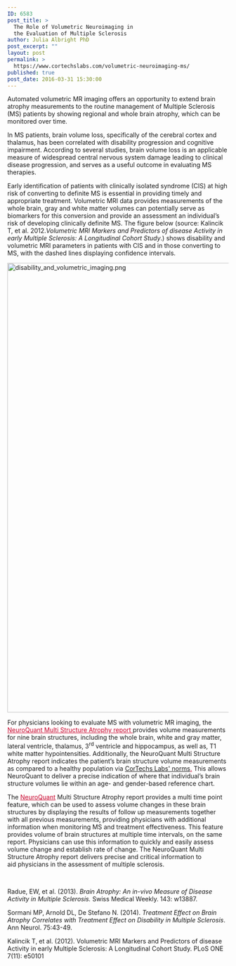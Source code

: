 ```yaml
---
ID: 6583
post_title: >
  The Role of Volumetric Neuroimaging in
  the Evaluation of Multiple Sclerosis
author: Julia Albright PhD
post_excerpt: ""
layout: post
permalink: >
  https://www.cortechslabs.com/volumetric-neuroimaging-ms/
published: true
post_date: 2016-03-31 15:30:00
---
```

Automated volumetric MR imaging offers an opportunity to extend brain atrophy measurements to the routine management of Multiple Sclerosis (MS) patients by showing regional and whole brain atrophy, which can be monitored over time.

In MS patients, brain volume loss, specifically of the cerebral cortex and thalamus, has been correlated with disability progression and cognitive impairment. According to several studies, brain volume loss is an applicable measure of widespread central nervous system damage leading to clinical disease progression, and serves as a useful outcome in evaluating MS therapies.

Early identification of patients with clinically isolated syndrome (CIS) at high risk of converting to definite MS is essential in providing timely and appropriate treatment. Volumetric MRI data provides measurements of the whole brain, gray and white matter volumes can potentially serve as biomarkers for this conversion and provide an assessment an individual’s risk of developing clinically definite MS. The figure below (source: Kalincik T, et al. 2012.<em>Volumetric MRI Markers and Predictors of disease Activity in early Multiple Sclerosis: A Longitudinal Cohort Study</em>.) shows disability and volumetric MRI parameters in patients with CIS and in those converting to MS, with the dashed lines displaying confidence intervals.

<img class="aligncenter" style="width: 1024px;" title="disability_and_volumetric_imaging.png" src="https://www.cortechslabs.com/wp-content/uploads/2017/02/disability_and_volumetric_imaging.png?t=1486616743416&amp;width=1024&amp;name=disability_and_volumetric_imaging.png" alt="disability_and_volumetric_imaging.png" width="1024" />

For physicians looking to evaluate MS with volumetric MR imaging, the <span style="color: #c8042c;"><a style="color: #c8042c;" href="http://www.cortechslabs.com/neuroquant/msa">NeuroQuant Multi Structure Atrophy report </a></span>provides volume measurements for nine brain structures, including the whole brain, white and gray matter, lateral ventricle, thalamus, 3<sup>rd</sup> ventricle and hippocampus, as well as, T1 white matter hypointensities. Additionally, the NeuroQuant Multi Structure Atrophy report indicates the patient’s brain structure volume measurements as compared to a healthy population via <a href="https://www.cortechslabs.com/whitepapers/">CorTechs Labs' norms</a><span style="color: #c8042c;"><a style="color: #c8042c;" href="http://offers.cortechslabs.com/normativedatabase">.</a></span> This allows NeuroQuant to deliver a precise indication of where that individual’s brain structure volumes lie within an age- and gender-based reference chart.

The <span style="color: #c8042c;"><a style="color: #c8042c;" href="http://www.cortechslabs.com/neuroquant">NeuroQuant</a></span> Multi Structure Atrophy report provides a multi time point feature, which can be used to assess volume changes in these brain structures by displaying the results of follow up measurements together with all previous measurements, providing physicians with additional information when monitoring MS and treatment effectiveness. This feature provides volume of brain structures at multiple time intervals, on the same report. Physicians can use this information to quickly and easily assess volume change and establish rate of change. The NeuroQuant Multi Structure Atrophy report delivers precise and critical information to aid physicians in the assessment of multiple sclerosis.

&nbsp;

Radue, EW, et al. (2013). <em>Brain Atrophy: An in-vivo Measure of Disease Activity in Multiple Sclerosis.</em> Swiss Medical Weekly. 143: w13887.

Sormani MP, Arnold DL, De Stefano N. (2014). <em>Treatment Effect on Brain Atrophy Correlates with Treatment Effect on Disability in Multiple Sclerosis</em>. Ann Neurol. 75:43-49.

Kalincik T, et al. (2012). Volumetric MRI Markers and Predictors of disease Activity in early Multiple Sclerosis: A Longitudinal Cohort Study. PLoS ONE 7(11): e50101